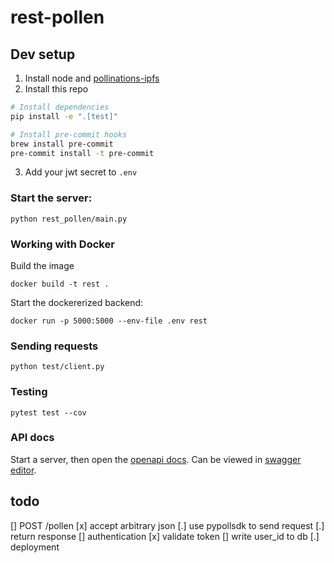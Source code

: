 # rest-pollen

## Dev setup
1. Install node and [pollinations-ipfs](github.com/pollinations/pollinations-ipfs)
2. Install this repo
```sh
# Install dependencies
pip install -e ".[test]"

# Install pre-commit hooks
brew install pre-commit
pre-commit install -t pre-commit
```
3. Add your jwt secret to `.env`

### Start the server:
```
python rest_pollen/main.py
```

### Working with Docker
Build the image
```
docker build -t rest .
```
Start the dockererized backend:
```
docker run -p 5000:5000 --env-file .env rest
```

### Sending requests
```
python test/client.py
```

### Testing
```
pytest test --cov
```

### API docs
Start a server, then open the [openapi docs](http://localhost:5000/openapi.json). Can be viewed in [swagger editor](https://editor.swagger.io/).


## todo
[] POST /pollen
    [x] accept arbitrary json
    [.] use pypollsdk to send request
    [.] return response
[] authentication
    [x] validate token
    [] write user_id to db
[.] deployment
